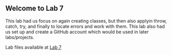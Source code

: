 ## Welcome to Lab 7

This lab had us focus on again creating classes, but then also applyin throw, catch, try, and finally to locate errors and work with them.
This lab also had us set up and create a GitHub account which would be used in later labs/projects.

Lab files available at [Lab 7](https://bassguitarben.github.io/cit281-lab7/lab-7.js)
